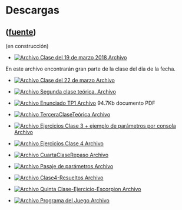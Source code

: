 # Descargas
([fuente](https://campus.exactas.uba.ar/course/view.php?id=1010&section=3))
---
(en construcción)

  - [![Archivo](https://campus.exactas.uba.ar/theme/image.php/magazine/core/1462913092/f/pdf) Clase del 19 de marzo 2018 Archivo](https://campus.exactas.uba.ar/mod/resource/view.php?id=59822)

En este archivo encontrarán gran parte de la clase del día de la fecha.

  - [![Archivo](https://campus.exactas.uba.ar/theme/image.php/magazine/core/1462913092/f/archive) Clase del 22 de marzo Archivo](https://campus.exactas.uba.ar/mod/resource/view.php?id=60049)

  - [![Archivo](https://campus.exactas.uba.ar/theme/image.php/magazine/core/1462913092/f/pdf) Segunda clase teórica. Archivo](https://campus.exactas.uba.ar/mod/resource/view.php?id=60054)

  - [![Archivo](https://campus.exactas.uba.ar/theme/image.php/magazine/core/1462913092/f/pdf) Enunciado TP1 Archivo](https://campus.exactas.uba.ar/mod/resource/view.php?id=60175) 94.7Kb documento PDF

  - [![Archivo](https://campus.exactas.uba.ar/theme/image.php/magazine/core/1462913092/f/pdf) TerceraClaseTeórica Archivo](https://campus.exactas.uba.ar/mod/resource/view.php?id=60177)

  - [![Archivo](https://campus.exactas.uba.ar/theme/image.php/magazine/core/1462913092/f/archive) Ejercicios Clase 3 + ejemplo de parámetros por consola Archivo](https://campus.exactas.uba.ar/mod/resource/view.php?id=60185)

  - [![Archivo](https://campus.exactas.uba.ar/theme/image.php/magazine/core/1462913092/f/pdf) Ejercicios Clase 4 Archivo](https://campus.exactas.uba.ar/mod/resource/view.php?id=60482)

  - [![Archivo](https://campus.exactas.uba.ar/theme/image.php/magazine/core/1462913092/f/pdf) CuartaClaseRepaso Archivo](https://campus.exactas.uba.ar/mod/resource/view.php?id=60499)

  - [![Archivo](https://campus.exactas.uba.ar/theme/image.php/magazine/core/1462913092/f/pdf) Pasaje de parámetros Archivo](https://campus.exactas.uba.ar/mod/resource/view.php?id=60596)

  - [![Archivo](https://campus.exactas.uba.ar/theme/image.php/magazine/core/1462913092/f/archive) Clase4-Resueltos Archivo](https://campus.exactas.uba.ar/mod/resource/view.php?id=60610)

  - [![Archivo](https://campus.exactas.uba.ar/theme/image.php/magazine/core/1462913092/f/pdf) Quinta Clase-Ejercicio-Escorpion Archivo](https://campus.exactas.uba.ar/mod/resource/view.php?id=60788)

  - [![Archivo](https://campus.exactas.uba.ar/theme/image.php/magazine/core/1462913092/f/sourcecode) Programa del Juego Archivo](https://campus.exactas.uba.ar/mod/resource/view.php?id=60789)

